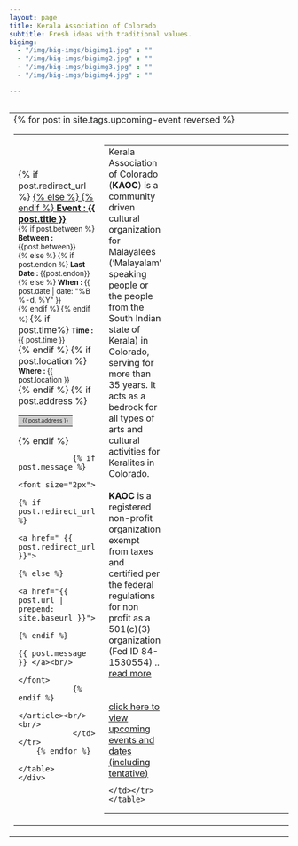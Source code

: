 ```yaml
---
layout: page
title: Kerala Association of Colorado
subtitle: Fresh ideas with traditional values.
bigimg:
  - "/img/big-imgs/bigimg1.jpg" : ""
  - "/img/big-imgs/bigimg2.jpg" : ""
  - "/img/big-imgs/bigimg3.jpg" : ""
  - "/img/big-imgs/bigimg4.jpg" : ""

---
```

<table align="left" style="border:0">
	<col width="400">
	<col width="800">
	<col width="250">
	<tr style="border:0;background:transparent"><td style="border:0;background:transparent">
<div class="row">
  <div class="col-md-8">
  	<!-- No upcoming events at present, please check back later! -->
  	<div class="posts-list">
		<table align="left" style="border:0">
		<col width="300">
		{% for post in site.tags.upcoming-event reversed %}
			<tr style="border:0;background:transparent"><td style="border:0;background:transparent">
			<article class="post-preview">
				{% if post.redirect_url %}
				<a href=" {{ post.redirect_url }}">
				{% else %}	
				<a href="{{ post.url | prepend: site.baseurl }}">
				{% endif %}
					<font size="3px">
						<strong>Event : {{ post.title }}</strong> </font><br/>				
				</a>
				<font size="2px">
				{% if post.between %}
					<strong>Between : </strong> {{post.between}} <br/>
				{% else %}
					{% if post.endon %}
						<strong>Last Date  : </strong> {{post.endon}} <br/>
					{% else %}
						<strong>When : </strong> {{ post.date | date: "%B %-d, %Y" }} <br/>
					{% endif %}
				{% endif %}	
				</font>	
				{% if post.time%}
					<font size="2px">
					<strong>Time : </strong>{{ post.time }}	<br/> 
					</font>	
				{% endif %}
				{% if post.location %}
					<font size="2px">
					<strong>Where : </strong> {{ post.location }} <br/>
					</font>	
				{% endif %} 
				{% if post.address %}					
					<table align= "left" style="border:0"><tr style="border:0;background:#cccccc"><td style="border:0">
					<font size="1px"> {{ post.address }} </font><br/>
						</td></tr></table>	
				{% endif %} 	
			
				{% if post.message %}
					<font size="2px">
						{% if post.redirect_url %}
							<a href=" {{ post.redirect_url }}">
						{% else %}	
							<a href="{{ post.url | prepend: site.baseurl }}">
						{% endif %}
								{{ post.message }} </a><br/>
					</font>	
				{% endif %}
				</article><br/><br/>
				</td></tr>
  		{% endfor %}
				</table>
	</div>
  </div>
	
  <!-- <div class="col-md-2 col-md-offset-1">
  	Our online printing service partner!
  	<a href="https://smartpress.com">
  	   <img src="/img/sponsors/smartpress-logo-blue-horizontal-png.png" alt="Smartpress.com logo" height="40" width="240"/>
	</a>
  </div> -->
  
</div>

</td><td style="border:0;background:transparent">
<table align="left" style="border:0">
<tr style="border:0;background:transparent"><td style="border:0;background:transparent">
<font align="center">
Kerala Association of Colorado (<strong>KAOC</strong>) is a community driven cultural organization for Malayalees (‘Malayalam’ speaking people or the people from the South Indian state of Kerala) in Colorado, serving for more than 35 years. It acts as a bedrock for all types of arts and cultural activities for Keralites in Colorado.
<br/><br/>		
<strong>KAOC</strong> is a registered non-profit organization exempt from taxes and certified per the federal regulations for non profit as a 501(c)(3) organization (Fed ID 84-1530554) .. <a href="https://www.colorkerala.org/about-kaoc-history/" > read more </a>
<br/> <br/> <br/>
	<a href="https://www.colorkerala.org/ec2018/"> click here to view upcoming events and dates (including tentative) </a>
</font>

	</td></tr></table>
</td><td style="border:0;background:transparent">
	<div id="sponsors">
	    	<marquee behaviour="scroll" direction="up" height="600" scrollamount="3" style="height:600px;width:300px;" width="800px">
	{% for image in site.static_files %}	    	
		{% if image.path contains 'sponsors/2018/' %}
			<div> <a href="{{ site.baseurl }}{{ image.path }}"> <img src="{{ site.baseurl }}{{ image.path }}" style="height:600px;width:250px" align="center"/></a> </div><br/>
	    	{% endif %}
	{% endfor %}
	     </marquee> 
			</div>
	</td></tr>
	</table>
 
 
